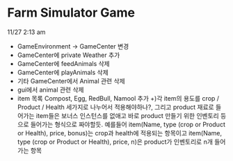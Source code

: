 # Farm Simulator Game

11/27 2:13 am
- GameEnvironment -> GameCenter 변경
- GameCenter에 private Weather 추가
- GameCenter에 feedAnimals 삭제
- GameCenter에 playAnimals 삭제
- 기타 GameCenter에서 Animal 관련 삭제
- gui에서 animal 관련 삭제
- item 목록 Compost, Egg, RedBull, Namool 추가
 +)각 item의 용도를 crop / Product / Health 세가지로 나누어서 적용해야하나?, 그리고 product 재료로 들어가는 item들은 보너스 인스턴스를 없애고 바로 product 만들기 위한 인벤토리 등으로 들어가는 형식으로 짜야할듯. 예를들어 item(Name, type (crop or Product or Health), price, bonus)는 crop과 health에 적용되는 항목이고 item(Name, type (crop or Product or Health), price, n)은 product가 인벤토리로 n개 들어가는 항목
